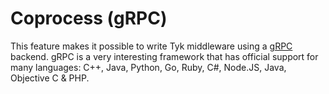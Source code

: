 # Coprocess (gRPC)

This feature makes it possible to write Tyk middleware using a [gRPC](http://www.grpc.io/) backend. gRPC is a very interesting framework that has official support for many languages: C++, Java, Python, Go, Ruby, C#, Node.JS, Java, Objective C & PHP.
